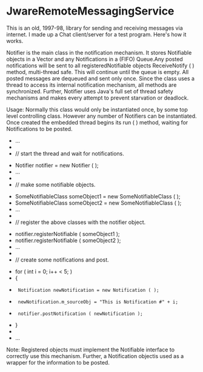 JwareRemoteMessagingService
===========================
This is an old, 1997-98, library for sending and receiving messages via internet. I made up a Chat client/server for a test program.  Here's how it works. 

Notifier is the main class in the notification mechanism. It stores Notifiable objects in a Vector and any Notifications in a (FIFO) Queue.Any posted notifications will be sent to all registeredNotifiable objects ReceiveNotify ( ) method, multi-thread safe. This will continue until the queue is empty. All posted messages are dequeued and sent only once. Since the class uses a thread to access its internal notification mechanism, all methods are synchronized. Further, Notifier uses Java's full set of thread safety mechanisms and makes every attempt to prevent starvation or deadlock.

Usage: Normally this class would only be instantiated once, by some top level controlling class.  However any number of Notifiers can be instantiated.  Once created the embedded thread begins its run ( ) method, waiting for Notifications to be posted.

 *	...
 *
 *	// start the thread and wait for notifications. <p>
 *	Notifier notifier = new Notifier ( );
 *	...
 *
 *	// make some notifiable objects. <p>
 *	SomeNotifiableClass	someObject1 = new SomeNotifiableClass ( );
 *	SomeNotifiableClass	someObject2 = new SomeNotifiableClass ( );
 *	...
 *
 *	// register the above classes with the notifier object. <p>
 *	notifier.registerNotifiable ( someObject1 );
 *	notifier.registerNotifiable ( someObject2 );
 *	...
 *
 *	// create some notifications and post.<p>
 *	for ( int i = 0;  i++ < 5;  )
 *	{
 *		Notification newNotification = new Notification ( );
 *		newNotification.m_sourceObj = "This is Notification #" + i;
 *		notifier.postNotification ( newNotification );
 *	}
 *	
 *	...


Note: Registered objects must implement the Notifiable interface to correctly use this mechanism. Further, a Notification objectis used as a wrapper for the information to be posted.
